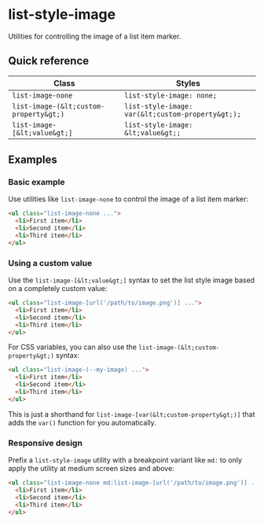 # list-style-image

Utilities for controlling the image of a list item marker.

## Quick reference

| Class | Styles |
|-------|--------|
| `list-image-none` | `list-style-image: none;` |
| `list-image-(&lt;custom-property&gt;)` | `list-style-image: var(&lt;custom-property&gt;);` |
| `list-image-[&lt;value&gt;]` | `list-style-image: &lt;value&gt;;` |

## Examples

### Basic example

Use utilities like `list-image-none` to control the image of a list item marker:

```html
<ul class="list-image-none ...">
  <li>First item</li>
  <li>Second item</li>
  <li>Third item</li>
</ul>
```

### Using a custom value

Use the `list-image-[&lt;value&gt;]` syntax to set the list style image based on a completely custom value:

```html
<ul class="list-image-[url('/path/to/image.png')] ...">
  <li>First item</li>
  <li>Second item</li>
  <li>Third item</li>
</ul>
```

For CSS variables, you can also use the `list-image-(&lt;custom-property&gt;)` syntax:

```html
<ul class="list-image-(--my-image) ...">
  <li>First item</li>
  <li>Second item</li>
  <li>Third item</li>
</ul>
```

This is just a shorthand for `list-image-[var(&lt;custom-property&gt;)]` that adds the `var()` function for you automatically.

### Responsive design

Prefix a `list-style-image` utility with a breakpoint variant like `md:` to only apply the utility at medium screen sizes and above:

```html
<ul class="list-image-none md:list-image-[url('/path/to/image.png')] ...">
  <li>First item</li>
  <li>Second item</li>
  <li>Third item</li>
</ul>
```



